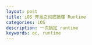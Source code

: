 ```yaml
---
layout: post
title: iOS 开发之彻底搞懂 Runtime
categories: iOS
description: 一次搞定 runtime
keywords: oc, runtime
--- 
```

